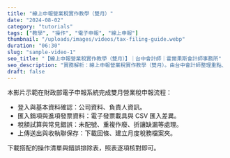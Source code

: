 ```yaml
---
title: "線上申報營業稅實作教學（雙月）"
date: "2024-08-02"
category: "tutorials"
tags: ["教學", "操作", "電子申報", "線上申報"]
thumbnail: "/uploads/images/videos/tax-filing-guide.webp"
duration: "06:30"
slug: "sample-video-1"
seo_title: "【線上申報營業稅實作教學（雙月）】｜台中會計師｜霍爾果斯會計師事務所"
seo_description: "實務解析：線上申報營業稅實作教學（雙月）。由台中會計師整理重點、清單與注意事項，提供可直接落地的做法。"
draft: false
---
```



本影片示範在財政部電子申報系統完成雙月營業稅申報流程：

- 登入與基本資料確認：公司資料、負責人資訊。
- 匯入銷項與進項發票資料：電子發票載具與 CSV 匯入差異。
- 稅額試算與常見錯誤：未配號、重複作廢、折讓缺漏等處理。
- 上傳送出與收執聯保存：下載回條、建立月度稅務檔案夾。

下載搭配的操作清單與錯誤排除表，照表逐項核對即可。

